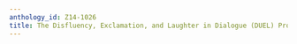 ```yaml
---
anthology_id: Z14-1026
title: The Disfluency, Exclamation, and Laughter in Dialogue (DUEL) Project
---
```

